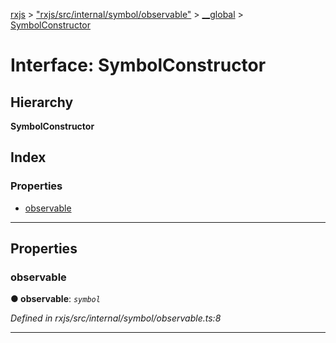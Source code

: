[rxjs](../README.md) > ["rxjs/src/internal/symbol/observable"](../modules/_rxjs_src_internal_symbol_observable_.md) > [__global](../modules/_rxjs_src_internal_symbol_observable_.__global.md) > [SymbolConstructor](../interfaces/_rxjs_src_internal_symbol_observable_.__global.symbolconstructor.md)

# Interface: SymbolConstructor

## Hierarchy

**SymbolConstructor**

## Index

### Properties

* [observable](_rxjs_src_internal_symbol_observable_.__global.symbolconstructor.md#observable)

---

## Properties

<a id="observable"></a>

###  observable

**● observable**: *`symbol`*

*Defined in rxjs/src/internal/symbol/observable.ts:8*

___

